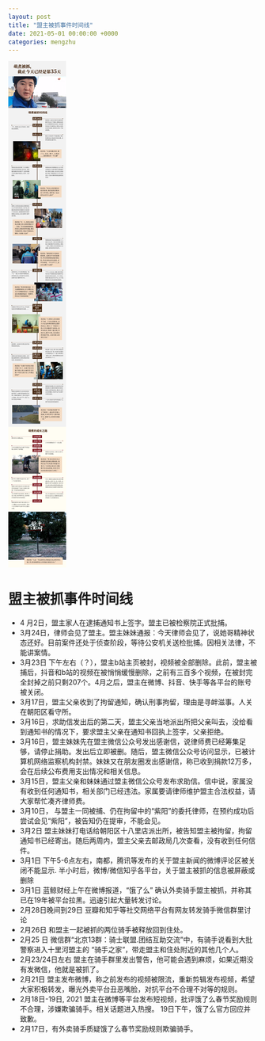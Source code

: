 ```yaml
---
layout: post
title: "盟主被抓事件时间线"
date: 2021-05-01 00:00:00 +0000
categories: mengzhu
---
```

![mz-timeline](/assets/mz-timeline.png)

# 盟主被抓事件时间线
- 4 月2日，盟主家人在逮捕通知书上签字。盟主已被检察院正式批捕。
- 3月24日，律师会见了盟主。盟主妹妹通报：今天律师会见了，说她哥精神状态还好。目前案件还处于侦查阶段，等待公安机关送检批捕。因相关法律，不能讲案情。
- 3月23日 下午左右（？），盟主b站主页被封，视频被全部删除。此前，盟主被捕后，抖音和b站的视频在被悄悄缓慢删除，之前有三百多个视频，在被封完全封掉之前只剩207个。4月之后，盟主在微博、抖音、快手等各平台的账号被关闭。
- 3月17日，盟主父亲收到了拘留通知，确认刑事拘留，理由是寻衅滋事。人关在朝阳区看守所。
- 3月16日，求助信发出后的第二天，盟主父亲当地派出所把父亲叫去，没给看到通知书的情况下，要求盟主父亲在通知书回执上签字，父亲拒绝。
- 3月16日，盟主妹妹先在盟主微信公众号发出感谢信，说律师费已经筹集足够，请停止捐助。发出后立即被删。随后，盟主微信公众号访问显示，已被计算机网络监察机构封禁。妹妹又在朋友圈发出感谢信，称已收到捐款12万多，会在后续公布费用支出情况和相关信息。
- 3月15日，盟主父亲和妹妹通过盟主微信公众号发布求助信。信中说，家属没有收到任何通知书，相关部门已经违法。家属要请律师维护盟主合法权益，请大家帮忙凑齐律师费。
- 3月10日， 与盟主一同被捕、仍在拘留中的“紫阳”的委托律师，在预约成功后尝试会见“紫阳”，被告知仍在提审，不能会见。
- 3月2日 盟主妹妹打电话给朝阳区十八里店派出所，被告知盟主被拘留，拘留通知书已经寄出。随后两周内，盟主父亲去邮政局几次查看，没有收到任何信件。
- 3月1日 下午5-6点左右，南都，腾讯等发布的关于盟主新闻的微博评论区被关闭不能显示. 半小时后，微博/微信知乎各平台，关于盟主被抓的信息被屏蔽或删除
- 3月1日 蓝鲸财经上午在微博报道，“饿了么” 确认外卖骑手盟主被抓，并称其已在19年被平台拉黑。迅速引起大量转发讨论。
- 2月28日晚间到29日 豆瓣和知乎等社交网络平台有网友转发骑手微信群里讨论
- 2月26日 和盟主一起被抓的两位骑手被释放回到住处。
- 2月25 日 微信群“北京13群：骑士联盟.团结互助交流”中，有骑手说看到大批警察进入十里河盟主的 “骑手之家”，带走盟主和住处附近的其他几个人。
- 2月23/24日左右  盟主在骑手群里发出警告，他可能会遇到麻烦，如果近期没有发微信，他就是被抓了。
- 2月21日 盟主发布微博，称之前发布的视频被限流，重新剪辑发布视频，希望大家积极转发，曝光外卖平台丑恶嘴脸，对抗平台不合理不对等的规则。
- 2月18日-19日, 2021  盟主在微博等平台发布短视频，批评饿了么春节奖励规则不合理，涉嫌欺骗骑手。相关话题进入热搜。 19日下午，饿了么官方回应并致歉。
- 2月17日，有外卖骑手质疑饿了么春节奖励规则欺骗骑手。 
